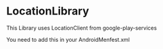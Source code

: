 LocationLibrary
===============

This Library uses LocationClient from google-play-services

You need to add this in your AndroidMenfest.xml

<uses-permission android:name="android.permission.ACCESS_FINE_LOCATION" />
<uses-permission android:name="android.permission.ACCESS_COARSE_LOCATION" />

<receiver
android:name="com.LocationLibrary.locations.receiver.LocationReceived"
android:exported="true" >
</receiver>
